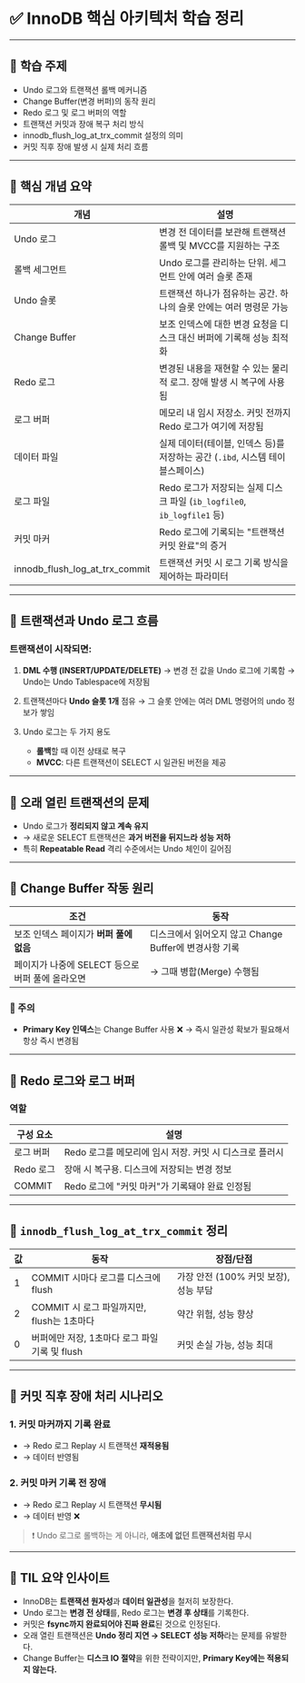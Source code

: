 # ✅ InnoDB 핵심 아키텍처 학습 정리

---

## 📘 학습 주제

* Undo 로그와 트랜잭션 롤백 메커니즘
* Change Buffer(변경 버퍼)의 동작 원리
* Redo 로그 및 로그 버퍼의 역할
* 트랜잭션 커밋과 장애 복구 처리 방식
* innodb\_flush\_log\_at\_trx\_commit 설정의 의미
* 커밋 직후 장애 발생 시 실제 처리 흐름

---

## 🧩 핵심 개념 요약

| 개념                                  | 설명                                                       |
| ----------------------------------- | -------------------------------------------------------- |
| Undo 로그                             | 변경 전 데이터를 보관해 트랜잭션 롤백 및 MVCC를 지원하는 구조                    |
| 롤백 세그먼트                             | Undo 로그를 관리하는 단위. 세그먼트 안에 여러 슬롯 존재                       |
| Undo 슬롯                             | 트랜잭션 하나가 점유하는 공간. 하나의 슬롯 안에는 여러 명령문 가능                   |
| Change Buffer                       | 보조 인덱스에 대한 변경 요청을 디스크 대신 버퍼에 기록해 성능 최적화                  |
| Redo 로그                             | 변경된 내용을 재현할 수 있는 물리적 로그. 장애 발생 시 복구에 사용됨                 |
| 로그 버퍼                               | 메모리 내 임시 저장소. 커밋 전까지 Redo 로그가 여기에 저장됨                    |
| 데이터 파일                              | 실제 데이터(테이블, 인덱스 등)를 저장하는 공간 (`.ibd`, 시스템 테이블스페이스)        |
| 로그 파일                               | Redo 로그가 저장되는 실제 디스크 파일 (`ib_logfile0`, `ib_logfile1` 등) |
| 커밋 마커                               | Redo 로그에 기록되는 "트랜잭션 커밋 완료"의 증거                           |
| innodb\_flush\_log\_at\_trx\_commit | 트랜잭션 커밋 시 로그 기록 방식을 제어하는 파라미터                            |

---

## 🔁 트랜잭션과 Undo 로그 흐름

### 트랜잭션이 시작되면:

1. **DML 수행 (INSERT/UPDATE/DELETE)**
   → 변경 전 값을 Undo 로그에 기록함
   → Undo는 Undo Tablespace에 저장됨

2. 트랜잭션마다 **Undo 슬롯 1개** 점유
   → 그 슬롯 안에는 여러 DML 명령어의 undo 정보가 쌓임

3. Undo 로그는 두 가지 용도

   * **롤백**할 때 이전 상태로 복구
   * **MVCC**: 다른 트랜잭션이 SELECT 시 일관된 버전을 제공

---

## 🧠 오래 열린 트랜잭션의 문제

* Undo 로그가 **정리되지 않고 계속 유지**
* → 새로운 SELECT 트랜잭션은 **과거 버전을 뒤지느라 성능 저하**
* 특히 **Repeatable Read** 격리 수준에서는 Undo 체인이 길어짐

---

## 🔧 Change Buffer 작동 원리

| 조건                             | 동작                                   |
| ------------------------------ | ------------------------------------ |
| 보조 인덱스 페이지가 **버퍼 풀에 없음**       | 디스크에서 읽어오지 않고 Change Buffer에 변경사항 기록 |
| 페이지가 나중에 SELECT 등으로 버퍼 풀에 올라오면 | → 그때 병합(Merge) 수행됨                   |

### 📌 주의

* **Primary Key 인덱스**는 Change Buffer 사용 ❌
  → 즉시 일관성 확보가 필요해서 항상 즉시 변경됨

---

## 🔐 Redo 로그와 로그 버퍼

### 역할

| 구성 요소   | 설명                                 |
| ------- | ---------------------------------- |
| 로그 버퍼   | Redo 로그를 메모리에 임시 저장. 커밋 시 디스크로 플러시 |
| Redo 로그 | 장애 시 복구용. 디스크에 저장되는 변경 정보          |
| COMMIT  | Redo 로그에 "커밋 마커"가 기록돼야 완료 인정됨      |

---

## 💾 `innodb_flush_log_at_trx_commit` 정리

| 값 | 동작                             | 장점/단점                     |
| - | ------------------------------ | ------------------------- |
| 1 | COMMIT 시마다 로그를 디스크에 flush      | 가장 안전 (100% 커밋 보장), 성능 부담 |
| 2 | COMMIT 시 로그 파일까지만, flush는 1초마다 | 약간 위험, 성능 향상              |
| 0 | 버퍼에만 저장, 1초마다 로그 파일 기록 및 flush | 커밋 손실 가능, 성능 최대           |

---

## 🔁 커밋 직후 장애 처리 시나리오

### 1. 커밋 마커까지 기록 완료

* → Redo 로그 Replay 시 트랜잭션 **재적용됨**
* → 데이터 반영됨

### 2. 커밋 마커 기록 전 장애

* → Redo 로그 Replay 시 트랜잭션 **무시됨**
* → 데이터 반영 ❌

> ❗ Undo 로그로 롤백하는 게 아니라, **애초에 없던 트랜잭션처럼 무시**

---

## 🧠 TIL 요약 인사이트

* InnoDB는 **트랜잭션 원자성**과 **데이터 일관성**을 철저히 보장한다.
* Undo 로그는 **변경 전 상태**를, Redo 로그는 **변경 후 상태**를 기록한다.
* 커밋은 **fsync까지 완료되어야 진짜 완료**된 것으로 인정된다.
* 오래 열린 트랜잭션은 **Undo 정리 지연 → SELECT 성능 저하**라는 문제를 유발한다.
* Change Buffer는 **디스크 IO 절약**을 위한 전략이지만, **Primary Key에는 적용되지 않는다.**


